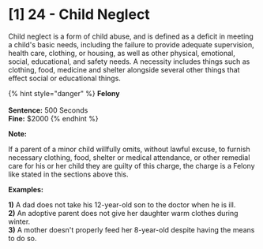 # \[1] 24 - Child Neglect

Child neglect is a form of child abuse, and is defined as a deficit in meeting a child's basic needs, including the failure to provide adequate supervision, health care, clothing, or housing, as well as other physical, emotional, social, educational, and safety needs.  A necessity includes things such as clothing, food, medicine and shelter alongside several other things that effect social or educational things.&#x20;

{% hint style="danger" %}
**Felony**\
\
**Sentence:** 500 Seconds\
**Fine:** $2000
{% endhint %}

**Note:**

If a parent of a minor child willfully omits, without lawful excuse, to furnish necessary clothing, food, shelter or medical attendance, or other remedial care for his or her child they are guilty of this charge, the charge is a Felony like stated in the sections above this.&#x20;

**Examples:**

**1)** A dad does not take his 12-year-old son to the doctor when he is ill.\
**2)** An adoptive parent does not give her daughter warm clothes during winter.\
**3)** A mother doesn't properly feed her 8-year-old despite having the means to do so.

